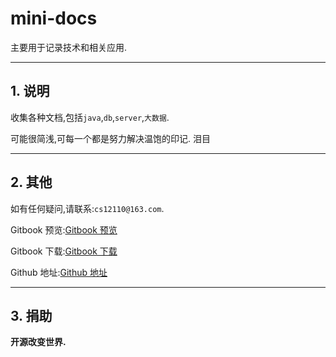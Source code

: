 # mini-docs

主要用于记录技术和相关应用.

---

## 1. 说明

收集各种文档,包括`java`,`db`,`server`,`大数据`.

可能很简浅,可每一个都是努力解决温饱的印记. 泪目

---

## 2. 其他

如有任何疑问,请联系:`cs12110@163.com`.

Gitbook 预览:[Gitbook 预览](https://cs12110.gitbooks.io/mini-docs/content/)

Gitbook 下载:[Gitbook 下载](https://legacy.gitbook.com/book/cs12110/mini-docs/details)

Github 地址:[Github 地址](https://github.com/cs12110/mini-docs)

---

## 3. 捐助

**开源改变世界.**
